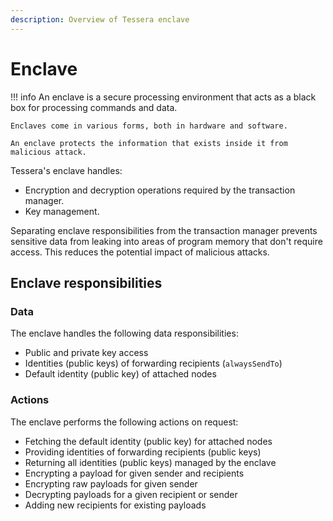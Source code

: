 ```yaml
---
description: Overview of Tessera enclave
---
```


# Enclave

!!! info
    An enclave is a secure processing environment that acts as a black box for processing commands and data.

    Enclaves come in various forms, both in hardware and software.

    An enclave protects the information that exists inside it from malicious attack.

Tessera's enclave handles:

* Encryption and decryption operations required by the transaction manager.
* Key management.

Separating enclave responsibilities from the transaction manager prevents sensitive data from leaking into areas of program memory that don't require access. This reduces the potential impact of malicious attacks.

## Enclave responsibilities

### Data

The enclave handles the following data responsibilities:

* Public and private key access
* Identities (public keys) of forwarding recipients (`alwaysSendTo`)
* Default identity (public key) of attached nodes

### Actions

The enclave performs the following actions on request:

* Fetching the default identity (public key) for attached nodes
* Providing identities of forwarding recipients (public keys)
* Returning all identities (public keys) managed by the enclave
* Encrypting a payload for given sender and recipients
* Encrypting raw payloads for given sender
* Decrypting payloads for a given recipient or sender
* Adding new recipients for existing payloads
